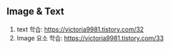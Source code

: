 ## Image & Text
1. text 학습: https://victoria9981.tistory.com/32
2. Image 요소 학습: https://victoria9981.tistory.com/33
